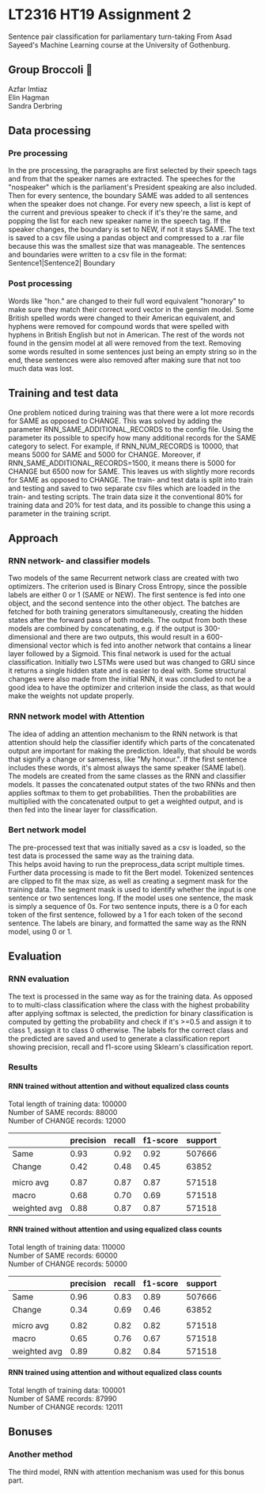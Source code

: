 # LT2316 HT19 Assignment 2

Sentence pair classification for parliamentary turn-taking
From Asad Sayeed's Machine Learning course at the University of Gothenburg.

## Group Broccoli 🥦

Azfar Imtiaz\
Elin Hagman\
Sandra Derbring

## Data processing

### Pre processing

In the pre processing, the paragraphs are first selected by their speech tags and from that the speaker names are extracted. The speeches for the "nospeaker" which is the parliament's President speaking are also included. Then for every sentence, the  boundary SAME was added to all sentences when the speaker does not change. For every new speech, a list is kept of the current and previous speaker to check if it's they're the same, and popping the list for each new speaker name in the speech tag. If the speaker changes, the boundary is set to NEW, if not it stays SAME. The text is  saved to a csv file using a pandas object and compressed to a .rar file because this was the smallest size that was manageable.
The sentences and boundaries were written to a csv file in the format: \
Sentence1|Sentence2| Boundary

### Post processing

Words like "hon." are changed to their full word equivalent "honorary" to make sure they match their correct word vector in the gensim model. Some British spelled words were changed to their American equivalent, and hyphens were removed for compound words that were spelled with hyphens in British English but not in American. The rest of the words not found in the gensim model at all were removed from the text. Removing some words resulted in some sentences just being an empty string so in the end, these sentences were also removed after making sure that not too much data was lost.

## Training and test data

One problem noticed during training was that there were a lot more records for SAME as opposed to CHANGE.
This was solved by adding the parameter RNN_SAME_ADDITIONAL_RECORDS to the config file.  Using the parameter its possible to specify how many additional records for the SAME category to select. For example, if RNN_NUM_RECORDS is 10000, that means 5000 for SAME and 5000 for CHANGE. Moreover, if  RNN_SAME_ADDITIONAL_RECORDS=1500, it means there is 5000 for CHANGE but 6500 now for SAME. This leaves us with slightly more records for SAME as opposed to CHANGE. The train- and test data is split into train and testing and saved to two separate csv files which are loaded in the train- and testing scripts. The train data size it the conventional 80% for training data and 20% for test data, and its possible to change this using a parameter in the training script.

## Approach

### RNN network- and classifier models

Two models of the same Recurrent network class are created with two optimizers. The criterion used is Binary Cross Entropy, since the possible labels are either 0 or 1 (SAME or NEW). The first sentence is fed into one object, and the second sentence into the other object.  The batches are fetched for both training generators simultaneously, creating the hidden states after the forward pass of both models. The output from both these models are combined by concatenating, e.g. if the output is 300-dimensional and there are two outputs, this would result in a 600-dimensional vector which is fed into another network that contains a linear layer followed by a Sigmoid. This final network is used for the actual classification. Initially two LSTMs were used but was changed to GRU since it returns a single hidden state and is easier to deal with. Some structural changes were also made from the initial RNN, it was concluded to not be a good idea to have the optimizer and criterion inside the class, as that would make the weights not update properly.

### RNN network model with Attention

The idea of adding an attention mechanism to the RNN network is that attention should help the classifier identify which parts of the concatenated output are important for making the prediction. Ideally, that should be words that signify a change or sameness, like "My honour.". If the first sentence includes these words, it's almost always the same speaker (SAME label).
The models are created from the same classes as the RNN and classifier models. It passes the concatenated output states of the two RNNs and then applies softmax to them to get probabilities. Then the probabilities are multiplied with the concatenated output to get a weighted output, and is then fed into the linear layer for classification.

### Bert network model

The pre-processed text that was initially saved as a csv is loaded, so the test data is processed the same way as the training data. This helps avoid having to run the preprocess_data script multiple times. Further data processing is made to fit the Bert model. Tokenized sentences are clipped to fit the max size, as well as creating a segment mask for the training data. The segment mask is used to identify whether the input is one sentence or two sentences long. If the model uses one sentence, the mask is simply a sequence of 0s. For two sentence inputs, there is a 0 for each token of the first sentence, followed by a 1 for each token of the second sentence. The labels are binary, and formatted the same way as the RNN model, using 0 or 1.

## Evaluation

### RNN evaluation

The text is processed in the same way as for the training data. As opposed to to multi-class classification where the class with the highest probability after applying softmax is selected, the prediction for binary classification is computed by getting the probability and check if it's >=0.5 and assign it to class 1, assign it to class 0 otherwise.  The labels for the correct class and the predicted are saved and used to generate a classification report showing precision, recall and f1-score using Sklearn's classification report.

### Results

#### RNN trained without attention and without equalized class counts  

Total length of training data: 100000\
Number of SAME records: 88000\
Number of CHANGE records: 12000

|              | precision | recall | f1-score | support |
|--------------|-----------|--------|----------|---------|
| Same         | 0.93      | 0.92   | 0.92     | 507666  |
| Change       | 0.42      | 0.48   | 0.45     | 63852   |
|              |           |        |          |         |
| micro avg    | 0.87      | 0.87   | 0.87     | 571518  |
| macro        | 0.68      | 0.70   | 0.69     | 571518  |
| weighted avg | 0.88      | 0.87   | 0.87     | 571518  |

#### RNN trained without attention and using equalized class counts  

Total length of training data: 110000\
Number of SAME records: 60000\
Number of CHANGE records: 50000

|              | precision | recall | f1-score | support |
|--------------|-----------|--------|----------|---------|
| Same         | 0.96      | 0.83   | 0.89     | 507666  |
| Change       | 0.34      | 0.69   | 0.46     | 63852   |
|              |           |        |          |         |
| micro avg    | 0.82      | 0.82   | 0.82     | 571518  |
| macro        | 0.65      | 0.76   | 0.67     | 571518  |
| weighted avg | 0.89      | 0.82   | 0.84     | 571518  |

#### RNN trained using attention and without equalized class counts  

Total length of training data: 100001\
Number of SAME records: 87990\
Number of CHANGE records: 12011

## Bonuses

### Another method

The third model, RNN with attention mechanism was used for this bonus part.
